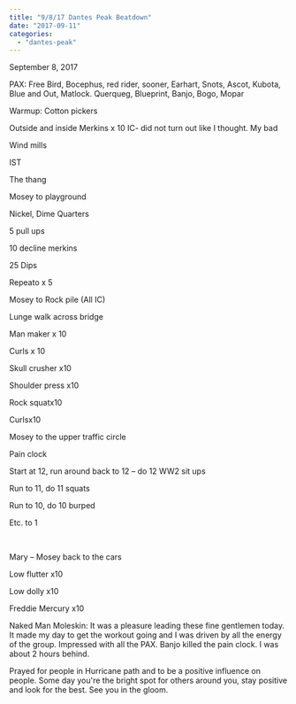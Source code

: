 ```yaml
---
title: "9/8/17 Dantes Peak Beatdown"
date: "2017-09-11"
categories: 
  - "dantes-peak"
---
```


September 8, 2017

PAX: Free Bird, Bocephus, red rider, sooner, Earhart, Snots, Ascot, Kubota, Blue and Out, Matlock. Querqueg, Blueprint, Banjo, Bogo, Mopar

Warmup: Cotton pickers

Outside and inside Merkins x 10 IC- did not turn out like I thought. My bad

Wind mills

IST

The thang

Mosey to playground

Nickel, Dime Quarters

5 pull ups

10 decline merkins

25 Dips

Repeato x 5

Mosey to Rock pile (All IC)

Lunge walk across bridge

Man maker x 10

Curls x 10

Skull crusher x10

Shoulder press x10

Rock squatx10

Curlsx10

Mosey to the upper traffic circle

Pain clock

Start at 12, run around back to 12 – do 12 WW2 sit ups

Run to 11, do 11 squats

Run to 10, do 10 burped

Etc. to 1

 

Mary – Mosey back to the cars

Low flutter x10

Low dolly x10

Freddie Mercury x10

Naked Man Moleskin: It was a pleasure leading these fine gentlemen today. It made my day to get the workout going and I was driven by all the energy of the group. Impressed with all the PAX. Banjo killed the pain clock. I was about 2 hours behind.

Prayed for people in Hurricane path and to be a positive influence on people. Some day you're the bright spot for others around you, stay positive and look for the best. See you in the gloom.
